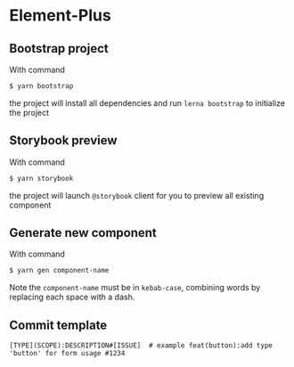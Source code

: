 # Element-Plus

## Bootstrap project
With command
```bash
$ yarn bootstrap
```
the project will install all dependencies and run `lerna bootstrap` to initialize the project

## Storybook preview
With command
```bash
$ yarn storybook
```
the project will launch `@storybook` client for you to preview all existing component


## Generate new component
With command
```bash
$ yarn gen component-name
```

Note the `component-name` must be in `kebab-case`, combining words by replacing each space with a dash.

## Commit template
```
[TYPE](SCOPE):DESCRIPTION#[ISSUE]  # example feat(button):add type 'button' for form usage #1234
```
